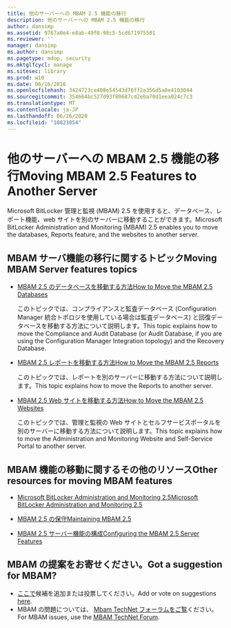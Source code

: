 ```yaml
---
title: 他のサーバーへの MBAM 2.5 機能の移行
description: 他のサーバーへの MBAM 2.5 機能の移行
author: dansimp
ms.assetid: 9767a0e4-e8ab-49f0-98c5-5cd671975501
ms.reviewer: ''
manager: dansimp
ms.author: dansimp
ms.pagetype: mdop, security
ms.mktglfcycl: manage
ms.sitesec: library
ms.prod: w10
ms.date: 06/16/2016
ms.openlocfilehash: 3424723ce408e54543d76ff2e356d5a8e4103044
ms.sourcegitcommit: 354664bc527d93f80687cd2eba70d1eea024c7c3
ms.translationtype: MT
ms.contentlocale: ja-JP
ms.lasthandoff: 06/26/2020
ms.locfileid: "10823854"
---
```

# <span data-ttu-id="05209-103">他のサーバーへの MBAM 2.5 機能の移行</span><span class="sxs-lookup"><span data-stu-id="05209-103">Moving MBAM 2.5 Features to Another Server</span></span>


<span data-ttu-id="05209-104">Microsoft BitLocker 管理と監視 (MBAM) 2.5 を使用すると、データベース、レポート機能、web サイトを別のサーバーに移動することができます。</span><span class="sxs-lookup"><span data-stu-id="05209-104">Microsoft BitLocker Administration and Monitoring (MBAM) 2.5 enables you to move the databases, Reports feature, and the websites to another server.</span></span>

## <span data-ttu-id="05209-105">MBAM サーバ機能の移行に関するトピック</span><span class="sxs-lookup"><span data-stu-id="05209-105">Moving MBAM Server features topics</span></span>


-   [<span data-ttu-id="05209-106">MBAM 2.5 のデータベースを移動する方法</span><span class="sxs-lookup"><span data-stu-id="05209-106">How to Move the MBAM 2.5 Databases</span></span>](how-to-move-the-mbam-25-databases.md)

    <span data-ttu-id="05209-107">このトピックでは、コンプライアンスと監査データベース (Configuration Manager 統合トポロジを使用している場合は監査データベース) と回復データベースを移動する方法について説明します。</span><span class="sxs-lookup"><span data-stu-id="05209-107">This topic explains how to move the Compliance and Audit Database (or Audit Database, if you are using the Configuration Manager Integration topology) and the Recovery Database.</span></span>

-   [<span data-ttu-id="05209-108">MBAM 2.5 レポートを移動する方法</span><span class="sxs-lookup"><span data-stu-id="05209-108">How to Move the MBAM 2.5 Reports</span></span>](how-to-move-the-mbam-25-reports.md)

    <span data-ttu-id="05209-109">このトピックでは、レポートを別のサーバーに移動する方法について説明します。</span><span class="sxs-lookup"><span data-stu-id="05209-109">This topic explains how to move the Reports to another server.</span></span>

-   [<span data-ttu-id="05209-110">MBAM 2.5 Web サイトを移動する方法</span><span class="sxs-lookup"><span data-stu-id="05209-110">How to Move the MBAM 2.5 Websites</span></span>](how-to-move-the-mbam-25-websites.md)

    <span data-ttu-id="05209-111">このトピックでは、管理と監視の Web サイトとセルフサービスポータルを別のサーバーに移動する方法について説明します。</span><span class="sxs-lookup"><span data-stu-id="05209-111">This topic explains how to move the Administration and Monitoring Website and Self-Service Portal to another server.</span></span>

## <a href="" id="other-resources-for-moving-mbam-features-"></a><span data-ttu-id="05209-112">MBAM 機能の移動に関するその他のリソース</span><span class="sxs-lookup"><span data-stu-id="05209-112">Other resources for moving MBAM features</span></span>


-   [<span data-ttu-id="05209-113">Microsoft BitLocker Administration and Monitoring 2.5</span><span class="sxs-lookup"><span data-stu-id="05209-113">Microsoft BitLocker Administration and Monitoring 2.5</span></span>](index.md)

-   [<span data-ttu-id="05209-114">MBAM 2.5 の保守</span><span class="sxs-lookup"><span data-stu-id="05209-114">Maintaining MBAM 2.5</span></span>](maintaining-mbam-25.md)

-   [<span data-ttu-id="05209-115">MBAM 2.5 サーバー機能の構成</span><span class="sxs-lookup"><span data-stu-id="05209-115">Configuring the MBAM 2.5 Server Features</span></span>](configuring-the-mbam-25-server-features.md)

## <span data-ttu-id="05209-116">MBAM の提案をお寄せください。</span><span class="sxs-lookup"><span data-stu-id="05209-116">Got a suggestion for MBAM?</span></span>
- <span data-ttu-id="05209-117">[ここで](http://mbam.uservoice.com/forums/268571-microsoft-bitlocker-administration-and-monitoring)候補を追加または投票してください。</span><span class="sxs-lookup"><span data-stu-id="05209-117">Add or vote on suggestions [here](http://mbam.uservoice.com/forums/268571-microsoft-bitlocker-administration-and-monitoring).</span></span> 
- <span data-ttu-id="05209-118">MBAM の問題については、 [Mbam TechNet フォーラムをご覧](https://social.technet.microsoft.com/Forums/home?forum=mdopmbam)ください。</span><span class="sxs-lookup"><span data-stu-id="05209-118">For MBAM issues, use the [MBAM TechNet Forum](https://social.technet.microsoft.com/Forums/home?forum=mdopmbam).</span></span>

 

 





